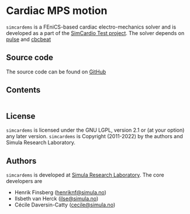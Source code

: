 # Cardiac MPS motion

`simcardems` is a FEniCS-based cardiac electro-mechanics solver and is
developed as a part of the [SimCardio Test project](https://www.simcardiotest.eu/wordpress). The solver depends
on [pulse](https://github.com/ComputationalPhysiology/pulse) and [cbcbeat](https://github.com/ComputationalPhysiology/cbcbeat)

## Source code
The source code can be found on [GitHub](https://github.com/ComputationalPhysiology/simcardems)


## Contents
```{tableofcontents}
```

## License
`simcardems` is licensed under the GNU LGPL, version 2.1 or (at your option) any later version.
`simcardems` is Copyright (2011-2022) by the authors and Simula Research Laboratory.

## Authors
`simcardems` is developed at [Simula Research Laboratory](https://www.simula.no). The core developers are

- Henrik Finsberg (henriknf@simula.no)
- Ilsbeth van Herck (ilse@simula.no)
- Cécile Daversin-Catty (cecile@simula.no)
